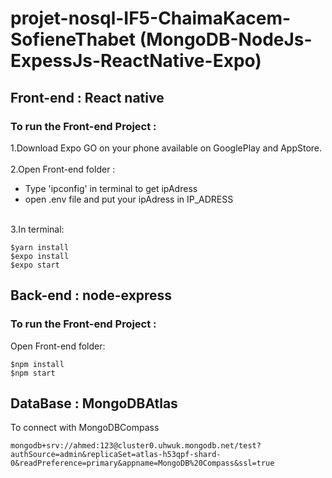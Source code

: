 # projet-nosql-IF5-ChaimaKacem-SofieneThabet (MongoDB-NodeJs-ExpessJs-ReactNative-Expo)

## Front-end : React native
### To run the Front-end Project :

1.Download Expo GO on your phone available on GooglePlay and AppStore.<br />
<br />
2.Open Front-end folder :<br />
- Type 'ipconfig' in terminal to get ipAdress
- open .env file and put your ipAdress in IP_ADRESS

<br />3.In terminal:
```
$yarn install
$expo install
$expo start
```

## Back-end : node-express
### To run the Front-end Project :

Open Front-end folder:
```
$npm install
$npm start
```
## DataBase : MongoDBAtlas

To connect with MongoDBCompass
```
mongodb+srv://ahmed:123@cluster0.uhwuk.mongodb.net/test?authSource=admin&replicaSet=atlas-h53qpf-shard-0&readPreference=primary&appname=MongoDB%20Compass&ssl=true
```


